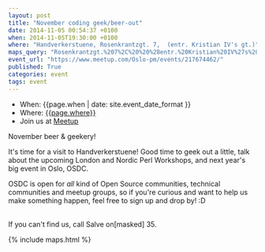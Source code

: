 ```yaml
---
layout: post
title: "November coding geek/beer-out"
date: 2014-11-05 00:54:37 +0100
when: 2014-11-05T19:30:00 +0100
where: "Handverkerstuene, Rosenkrantzgt. 7,  (entr. Kristian IV's gt.)"
maps_query: "Rosenkrantzgt.%207%2C%20%20%28entr.%20Kristian%20IV%27s%20gt.%29%2C%20Oslo%2C%20no"
event_url: "https://www.meetup.com/Oslo-pm/events/217674462/"
published: True
categories: event
tags: event
---
```


* When: {{page.when | date: site.event_date_format }}
* Where: [{{page.where}}]({{site.maps_url}}{{page.maps_query}})
* Join us at [Meetup]({{page.event_url}})

November beer &amp; geekery!

It&#39;s time for a visit to Handverkerstuene! Good time to geek out a little, talk about the upcoming London and Nordic Perl Workshops, and next year&#39;s big event in Oslo, OSDC.

OSDC is open for *all* kind of Open Source communities, technical communities and meetup groups, so if you&#39;re curious and want to help us make something happen, feel free to sign up and drop by! :D

<br>If you can&#39;t find us, call Salve on[masked] 35.

{% include maps.html %}
